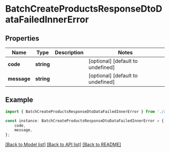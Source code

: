 # BatchCreateProductsResponseDtoDataFailedInnerError


## Properties

Name | Type | Description | Notes
------------ | ------------- | ------------- | -------------
**code** | **string** |  | [optional] [default to undefined]
**message** | **string** |  | [optional] [default to undefined]

## Example

```typescript
import { BatchCreateProductsResponseDtoDataFailedInnerError } from './api';

const instance: BatchCreateProductsResponseDtoDataFailedInnerError = {
    code,
    message,
};
```

[[Back to Model list]](../README.md#documentation-for-models) [[Back to API list]](../README.md#documentation-for-api-endpoints) [[Back to README]](../README.md)

